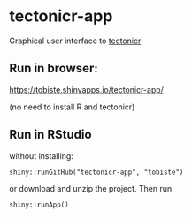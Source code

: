 # tectonicr-app
Graphical user interface to [tectonicr](https://tobiste.github.io/tectonicr/)

## Run in browser:
https://tobiste.shinyapps.io/tectonicr-app/

(no need to install R and tectonicr)

## Run in RStudio
without installing:
```
shiny::runGitHub("tectonicr-app", "tobiste")
```

or download and unzip the project. Then run
```
shiny::runApp()
```
